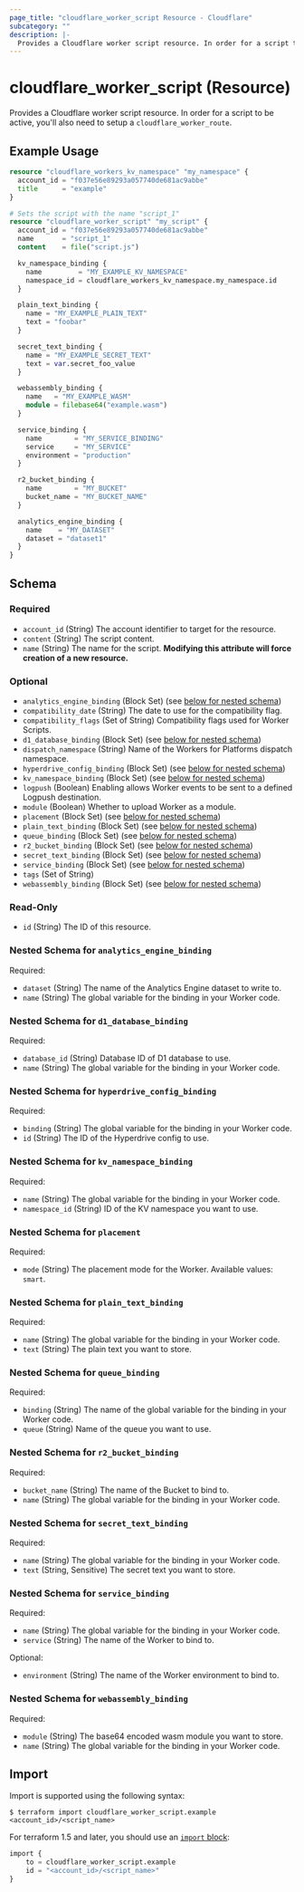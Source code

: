 ```yaml
---
page_title: "cloudflare_worker_script Resource - Cloudflare"
subcategory: ""
description: |-
  Provides a Cloudflare worker script resource. In order for a script to be active, you'll also need to setup a cloudflare_worker_route.
---
```


# cloudflare_worker_script (Resource)

Provides a Cloudflare worker script resource. In order for a script to be active, you'll also need to setup a `cloudflare_worker_route`.

## Example Usage

```terraform
resource "cloudflare_workers_kv_namespace" "my_namespace" {
  account_id = "f037e56e89293a057740de681ac9abbe"
  title      = "example"
}

# Sets the script with the name "script_1"
resource "cloudflare_worker_script" "my_script" {
  account_id = "f037e56e89293a057740de681ac9abbe"
  name       = "script_1"
  content    = file("script.js")

  kv_namespace_binding {
    name         = "MY_EXAMPLE_KV_NAMESPACE"
    namespace_id = cloudflare_workers_kv_namespace.my_namespace.id
  }

  plain_text_binding {
    name = "MY_EXAMPLE_PLAIN_TEXT"
    text = "foobar"
  }

  secret_text_binding {
    name = "MY_EXAMPLE_SECRET_TEXT"
    text = var.secret_foo_value
  }

  webassembly_binding {
    name   = "MY_EXAMPLE_WASM"
    module = filebase64("example.wasm")
  }

  service_binding {
    name        = "MY_SERVICE_BINDING"
    service     = "MY_SERVICE"
    environment = "production"
  }

  r2_bucket_binding {
    name        = "MY_BUCKET"
    bucket_name = "MY_BUCKET_NAME"
  }

  analytics_engine_binding {
    name    = "MY_DATASET"
    dataset = "dataset1"
  }
}
```
<!-- schema generated by tfplugindocs -->
## Schema

### Required

- `account_id` (String) The account identifier to target for the resource.
- `content` (String) The script content.
- `name` (String) The name for the script. **Modifying this attribute will force creation of a new resource.**

### Optional

- `analytics_engine_binding` (Block Set) (see [below for nested schema](#nestedblock--analytics_engine_binding))
- `compatibility_date` (String) The date to use for the compatibility flag.
- `compatibility_flags` (Set of String) Compatibility flags used for Worker Scripts.
- `d1_database_binding` (Block Set) (see [below for nested schema](#nestedblock--d1_database_binding))
- `dispatch_namespace` (String) Name of the Workers for Platforms dispatch namespace.
- `hyperdrive_config_binding` (Block Set) (see [below for nested schema](#nestedblock--hyperdrive_config_binding))
- `kv_namespace_binding` (Block Set) (see [below for nested schema](#nestedblock--kv_namespace_binding))
- `logpush` (Boolean) Enabling allows Worker events to be sent to a defined Logpush destination.
- `module` (Boolean) Whether to upload Worker as a module.
- `placement` (Block Set) (see [below for nested schema](#nestedblock--placement))
- `plain_text_binding` (Block Set) (see [below for nested schema](#nestedblock--plain_text_binding))
- `queue_binding` (Block Set) (see [below for nested schema](#nestedblock--queue_binding))
- `r2_bucket_binding` (Block Set) (see [below for nested schema](#nestedblock--r2_bucket_binding))
- `secret_text_binding` (Block Set) (see [below for nested schema](#nestedblock--secret_text_binding))
- `service_binding` (Block Set) (see [below for nested schema](#nestedblock--service_binding))
- `tags` (Set of String)
- `webassembly_binding` (Block Set) (see [below for nested schema](#nestedblock--webassembly_binding))

### Read-Only

- `id` (String) The ID of this resource.

<a id="nestedblock--analytics_engine_binding"></a>
### Nested Schema for `analytics_engine_binding`

Required:

- `dataset` (String) The name of the Analytics Engine dataset to write to.
- `name` (String) The global variable for the binding in your Worker code.


<a id="nestedblock--d1_database_binding"></a>
### Nested Schema for `d1_database_binding`

Required:

- `database_id` (String) Database ID of D1 database to use.
- `name` (String) The global variable for the binding in your Worker code.


<a id="nestedblock--hyperdrive_config_binding"></a>
### Nested Schema for `hyperdrive_config_binding`

Required:

- `binding` (String) The global variable for the binding in your Worker code.
- `id` (String) The ID of the Hyperdrive config to use.


<a id="nestedblock--kv_namespace_binding"></a>
### Nested Schema for `kv_namespace_binding`

Required:

- `name` (String) The global variable for the binding in your Worker code.
- `namespace_id` (String) ID of the KV namespace you want to use.


<a id="nestedblock--placement"></a>
### Nested Schema for `placement`

Required:

- `mode` (String) The placement mode for the Worker. Available values: `smart`.


<a id="nestedblock--plain_text_binding"></a>
### Nested Schema for `plain_text_binding`

Required:

- `name` (String) The global variable for the binding in your Worker code.
- `text` (String) The plain text you want to store.


<a id="nestedblock--queue_binding"></a>
### Nested Schema for `queue_binding`

Required:

- `binding` (String) The name of the global variable for the binding in your Worker code.
- `queue` (String) Name of the queue you want to use.


<a id="nestedblock--r2_bucket_binding"></a>
### Nested Schema for `r2_bucket_binding`

Required:

- `bucket_name` (String) The name of the Bucket to bind to.
- `name` (String) The global variable for the binding in your Worker code.


<a id="nestedblock--secret_text_binding"></a>
### Nested Schema for `secret_text_binding`

Required:

- `name` (String) The global variable for the binding in your Worker code.
- `text` (String, Sensitive) The secret text you want to store.


<a id="nestedblock--service_binding"></a>
### Nested Schema for `service_binding`

Required:

- `name` (String) The global variable for the binding in your Worker code.
- `service` (String) The name of the Worker to bind to.

Optional:

- `environment` (String) The name of the Worker environment to bind to.


<a id="nestedblock--webassembly_binding"></a>
### Nested Schema for `webassembly_binding`

Required:

- `module` (String) The base64 encoded wasm module you want to store.
- `name` (String) The global variable for the binding in your Worker code.

## Import

Import is supported using the following syntax:

```shell
$ terraform import cloudflare_worker_script.example <account_id>/<script_name>
```

For terraform 1.5 and later, you should use an [`import` block](https://developer.hashicorp.com/terraform/language/import):
```terraform
import {
    to = cloudflare_worker_script.example
    id = "<account_id>/<script_name>"
}
```
